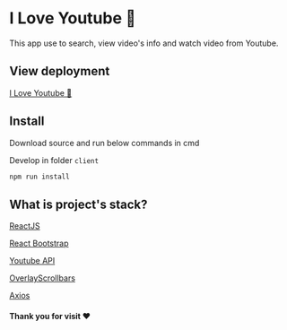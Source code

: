 # I Love Youtube 🥰

This app use to search, view video's info and watch video from Youtube.

## View deployment

[I Love Youtube 🥰](https://i-love-youtube.herokuapp.com/)

## Install

Download source and run below commands in cmd

Develop in folder ```client```

```bash
npm run install
```

## What is project's stack?

[ReactJS](https://reactjs.org/)

[React Bootstrap](https://react-bootstrap.github.io/)

[Youtube API](https://developers.google.com/youtube/v3)

[OverlayScrollbars](https://github.com/KingSora/OverlayScrollbars)

[Axios](https://www.npmjs.com/package/axios)

#### Thank you for visit ❤️
